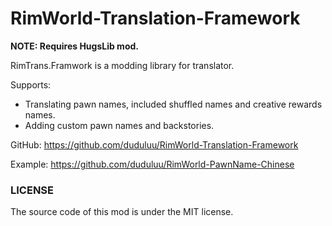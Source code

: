 # RimWorld-Translation-Framework

**NOTE: Requires HugsLib mod.**

RimTrans.Framwork is a modding library for translator.

Supports:
  - Translating pawn names, included shuffled names and creative rewards names.
  - Adding custom pawn names and backstories.

GitHub: https://github.com/duduluu/RimWorld-Translation-Framework

Example: https://github.com/duduluu/RimWorld-PawnName-Chinese

### LICENSE
The source code of this mod is under the MIT license.